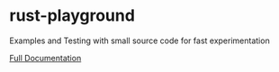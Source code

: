 # rust-playground
Examples and Testing with small source code for fast experimentation


[Full Documentation](https://mattlknight.github.io/rust-playground/)
